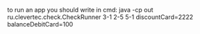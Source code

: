 to run an app you should write in cmd: java -cp out ru.clevertec.check.CheckRunner 3-1 2-5 5-1 discountCard=2222 balanceDebitCard=100
